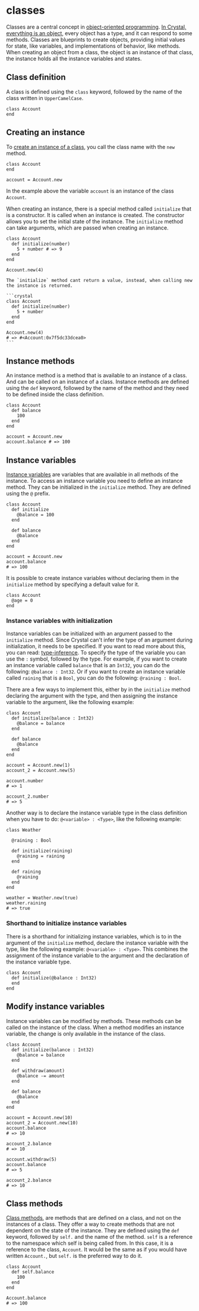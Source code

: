 # classes

Classes are a central concept in [object-oriented programming][object-oriented-programming].
[In Crystal, everything is an object][everything-is-an-object], every object has a type, and it can respond to some methods.
Classes are blueprints to create objects, providing initial values for state, like variables, and implementations of behavior, like methods.
When creating an object from a class, the object is an instance of that class, the instance holds all the instance variables and states.

## Class definition

A class is defined using the `class` keyword, followed by the name of the class written in `UpperCamelCase`.

```crystal
class Account
end
```

## Creating an instance

To [create an instance of a class][new-initialize], you call the class name with the `new` method.

```crystal
class Account
end

account = Account.new
```

In the example above the variable `account` is an instance of the class `Account`.

When creating an instance, there is a special method called `initialize` that is a constructor.
It is called when an instance is created.
The constructor allows you to set the initial state of the instance.
The `initialize` method can take arguments, which are passed when creating an instance.

```crystal
class Account
  def initialize(number)
    5 + number # => 9
  end
end

Account.new(4)
```

````exercism/note
The `initialize` method cant return a value, instead, when calling new the instance is returned.

```crystal
class Account
  def initialize(number)
    5 + number
  end
end

Account.new(4)
# => #<Account:0x7f5dc33dcea0>
```
````

## Instance methods

An instance method is a method that is available to an instance of a class.
And can be called on an instance of a class.
Instance methods are defined using the `def` keyword, followed by the name of the method and they need to be defined inside the class definition.

```crystal
class Account
  def balance
    100
  end
end

account = Account.new
account.balance # => 100
```

## Instance variables

[Instance variables][instance-variable] are variables that are available in all methods of the instance.
To access an instance variable you need to define an instance method.
They can be initialized in the `initialize` method.
They are defined using the `@` prefix.

```crystal
class Account
  def initialize
    @balance = 100
  end

  def balance
    @balance
  end
end

account = Account.new
account.balance
# => 100
```

It is possible to create instance variables without declaring them in the `initialize` method by specifying a default value for it.

```crystal
class Account
  @age = 0
end
```

### Instance variables with initialization

Instance variables can be initialized with an argument passed to the `initialize` method.
Since Crystal can't infer the type of an argument during initialization, it needs to be specified.
If you want to read more about this, you can read: [type-inference][type-inference].
To specify the type of the variable you can use the `:` symbol, followed by the type.
For example, if you want to create an instance variable called `balance` that is an `Int32`, you can do the following: `@balance : Int32`.
Or if you want to create an instance variable called `raining` that is a `Bool`, you can do the following: `@raining : Bool`.

There are a few ways to implement this, either by in the `initialize` method declaring the argument with the type, and then assigning the instance variable to the argument, like the following example:

```crystal
class Account
  def initialize(balance : Int32)
    @balance = balance
  end

  def balance
    @balance
  end
end

account = Account.new(1)
account_2 = Account.new(5)

account.number
# => 1

account_2.number
# => 5
```

Another way is to declare the instance variable type in the class definition when you have to do: `@<variable> : <Type>`, like the following example:

```crystal
class Weather

  @raining : Bool

  def initialize(raining)
    @raining = raining
  end

  def raining
    @raining
  end
end

weather = Weather.new(true)
weather.raining
# => true
```

### Shorthand to initialize instance variables

There is a shorthand for initializing instance variables, which is to in the argument of the `initialize` method, declare the instance variable with the type, like the following example: `@<variable> : <Type>`.
This combines the assignment of the instance variable to the argument and the declaration of the instance variable type.

```crystal
class Account
  def initialize(@balance : Int32)
  end
end
```

## Modify instance variables

Instance variables can be modified by methods.
These methods can be called on the instance of the class.
When a method modifies an instance variable, the change is only available in the instance of the class.

```crystal
class Account
  def initialize(balance : Int32)
    @balance = balance
  end

  def withdraw(amount)
    @balance -= amount
  end

  def balance
    @balance
  end
end

account = Account.new(10)
account_2 = Account.new(10)
account.balance
# => 10

account_2.balance
# => 10

account.withdraw(5)
account.balance
# => 5

account_2.balance
# => 10
```

## Class methods

[Class methods][class-methods], are methods that are defined on a class, and not on the instances of a class.
They offer a way to create methods that are not dependent on the state of the instance.
They are defined using the `def` keyword, followed by `self.` and the name of the method.
`self` is a reference to the namespace which self is being called from.
In this case, it is a reference to the class, `Account`.
It would be the same as if you would have written `Account.`, but `self.` is the preferred way to do it.

```crystal
class Account
  def self.balance
    100
  end
end

Account.balance
# => 100
```

[object-oriented-programming]: https://en.wikipedia.org/wiki/Object-oriented_programming
[everything-is-an-object]: https://crystal-lang.org/reference/latest/syntax_and_semantics/everything_is_an_object.html
[new-initialize]: https://crystal-lang.org/reference/latest/syntax_and_semantics/new%2C_initialize_and_allocate.html
[instance-variable]: https://crystal-lang.org/reference/latest/syntax_and_semantics/instance_variables.html
[type-inference]: https://crystal-lang.org/reference/latest/syntax_and_semantics/type_inference.html
[class-methods]: https://crystal-lang.org/reference/latest/syntax_and_semantics/class_methods.html
